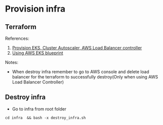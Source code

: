 # Provision infra

## Terraform

References:

1. [Provision EKS, Cluster Autoscaler, AWS Load Balancer controller](https://antonputra.com/amazon/create-eks-cluster-using-terraform-modules/#add-iam-user-role-to-eks)
2. [Using AWS EKS blueprint](https://aws-ia.github.io/terraform-aws-eks-blueprints/v4.29.0/)

Notes:
- When destroy infra remember to go to AWS console and delete load balancer for the terraform to successfully destroy(Only when using AWS Load Balancer Controller)

## Destroy infra
- Go to infra from root folder
```
cd infra  && bash -x destroy_infra.sh
```